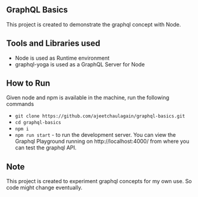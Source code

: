 ## GraphQL Basics

This project is created to demonstrate the graphql concept with Node.

## Tools and Libraries used

- Node is used as Runtime environment
- graphql-yoga is used as a GraphQL Server for Node

## How to Run

Given node and npm is available in the machine, run the following commands

- `git clone https://github.com/ajeetchaulagain/graphql-basics.git`
- `cd graphql-basics`
- `npm i`
- `npm run start` - to run the development server. You can view the Graphql Playground running on http://localhost:4000/ from where you can test the graphql API.

## Note

This project is created to experiment graphql concepts for my own use. So code might change eventually.
